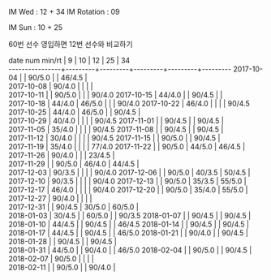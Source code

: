 IM Wed      : 12 + 34
IM Rotation : 09

IM Sun      : 10 + 25 

60번 선수 영입하면 12번 선수와 비교하기

date num min/rt |    9    |    10   |    12   |    25   |    34   
----------------+---------+---------+---------+---------+---------
2017-10-04      |         |  90/5.0 |         |  46/4.5 |        
2017-10-08      |  90/4.0 |         |         |         |        
2017-10-11      |         |  90/5.0 |         |         |  90/4.0 
2017-10-15      |  44/4.0 |         |  90/4.5 |         |         
2017-10-18      |  44/4.0 |  46/5.0 |         |         |  90/4.0 
2017-10-22      |  46/4.0 |         |         |         |  90/4.5
2017-10-25      |  44/4.0 |  46/5.0 |         |  90/4.5 |        
2017-10-29      |  40/4.0 |         |         |         |  90/4.5
2017-11-01      |         |  90/4.5 |         |  90/4.5 |        
2017-11-05      |  35/4.0 |         |         |         |  90/4.5
2017-11-08      |         |  90/4.5 |         |  90/4.5 |        
2017-11-12      |  30/4.0 |         |         |         |  90/4.5
2017-11-15      |         |  90/5.0 |         |  90/4.5 |        
2017-11-19      |  35/4.0 |         |         |         |  77/4.0
2017-11-22      |         |  90/5.0 |  44/5.0 |  46/4.5 |        
2017-11-26      |  90/4.0 |         |         |  23/4.5 |        
2017-11-29      |         |  90/5.0 |  46/4.0 |  44/4.5 |        
2017-12-03      |  90/3.5 |         |         |         |  90/4.0
2017-12-06      |         |  90/5.0 |  40/3.5 |  50/4.5 |        
2017-12-10      |  90/3.5 |         |         |         |  90/4.0
2017-12-13      |         |  90/5.0 |  35/3.5 |  55/5.0 |        
2017-12-17      |  46/4.0 |         |         |         |  90/4.0
2017-12-20      |         |  90/5.0 |  35/4.0 |  55/5.0 |        
2017-12-27      |  90/4.0 |         |         |         |        
2017-12-31      |         |  90/4.5 |  30/5.0 |  60/5.0 |        
2018-01-03      |  30/4.5 |         |  60/5.0 |         |  90/3.5
2018-01-07      |         |  90/4.5 |         |  90/4.5 |        
2018-01-10      |  44/4.5 |         |  90/4.5 |         |  46/4.5
2018-01-14      |         |  90/4.5 |         |  90/4.5 |        
2018-01-17      |  44/4.5 |         |  90/4.5 |         |  46/5.0
2018-01-21      |         |  90/4.0 |         |  90/4.5 |        
2018-01-28      |         |  90/4.5 |         |  90/4.5 |        
2018-01-31      |  44/5.0 |         |  90/4.0 |         |  46/5.0
2018-02-04      |         |  90/5.0 |         |  90/4.5 |        
2018-02-07      |  90/5.0 |         |         |         |        
2018-02-11      |         |  90/5.0 |         |  90/4.0 |        

